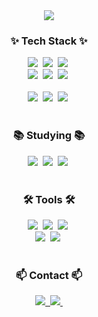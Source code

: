 <!--타이틀 부분-->
<div align="center">
  <img src="https://github.com/bhPark98/bhPark98/assets/101691440/92118a53-c5b6-40bc-b130-bf8c398d7b51" />
</div>

<!--내용 부분-->
<h3 align="center">✨ Tech Stack ✨</h3>
<div align="center">
  <img src="https://img.shields.io/badge/JPA-20232a.svg?style=for-the-badge&logo=JPA&logoColor=61DAFB" />&nbsp
  <img src="https://img.shields.io/badge/javascript-F7DF1E.svg?style=for-the-badge&logo=JAVA&logoColor=20232a" />&nbsp
  <img src="https://img.shields.io/badge/Springboot-E34F26.svg?style=for-the-badge&logo=Springboot&logoColor=white" />&nbsp
</div>

<div align="center">
  <img src="https://img.shields.io/badge/SpringSecurity--components-DB7093?style=for-the-badge&logo=SpringSecurity&logoColor=ffd35b" />&nbsp
  <img src="https://img.shields.io/badge/Redis-1daabb.svg?style=for-the-badge&logo=Redis&logoColor=white" />&nbsp
  <img src="https://img.shields.io/badge/Docker-1572B6.svg?style=for-the-badge&logo=Docker&logoColor=white" />&nbsp
</div>

<br>

<div align="center">
  <img src="https://img.shields.io/badge/MySQL-3670A0?style=for-the-badge&logo=MySQL&logoColor=ffdd54" />&nbsp
  <img src="https://img.shields.io/badge/Rabbitmq-150458.svg?style=for-the-badge&logo=Rabbitmq&logoColor=white" />&nbsp
  <img src="https://img.shields.io/badge/Thymeleaf-4d77cf.svg?style=for-the-badge&logo=Thymeleaf&logoColor=white" />&nbsp
</div>

<br>

<h3 align="center">📚 Studying 📚</h3>
<div align="center">
  <img src="https://img.shields.io/badge/JSP-007ACC.svg?style=for-the-badge&logo=JSP&logoColor=white" />&nbsp
  <img src="https://img.shields.io/badge/Mybatis%20Query-FF4154?style=for-the-badge&logo=Mybatis%20query&logoColor=white" />&nbsp
  <img src="https://img.shields.io/badge/Javascript-3578E5?style=for-the-badge&logo=Javascript&logoColor=white" />&nbsp
</div>

<br>

<h3 align="center">🛠 Tools 🛠</h3>
<div align="center">
  <img src="https://img.shields.io/badge/git-F05033.svg?style=for-the-badge&logo=git&logoColor=white" />&nbsp
  <img src="https://img.shields.io/badge/github-181717.svg?style=for-the-badge&logo=github&logoColor=white" />&nbsp
  <img src="https://img.shields.io/badge/Notion-F3F3F3.svg?style=for-the-badge&logo=notion&logoColor=black" />&nbsp
</div>

<div align="center">
  <img src="https://img.shields.io/badge/Jira%20photoshop-08253c.svg?style=for-the-badge&logo=Jira%20photoshop&logoColor=37abff" />&nbsp
  <img src="https://img.shields.io/badge/figma-F24E1E.svg?style=for-the-badge&logo=figma&logoColor=white" />&nbsp
</div>

<br>

<h3 align="center">📫 Contact 📫</h3>
<div align="center">
  <a href="https://velog.io/@beongho7730/posts">
    <img src="https://img.shields.io/badge/Velog-1EBC8F?style=for-the-badge&logo=velog&logoColor=white" />&nbsp
  </a>
  <a href="byeonghobag5@gmail.com">
    <img
      src="https://img.shields.io/badge/byeonghobag5@gmail.com-D14836?style=for-the-badge&logo=gmail&logoColor=white"/>&nbsp
  </a>
</div>
